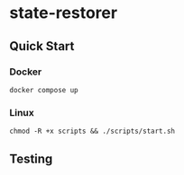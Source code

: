 # state-restorer

## Quick Start

### Docker

```
docker compose up
```

### Linux

```
chmod -R +x scripts && ./scripts/start.sh
```

## Testing
